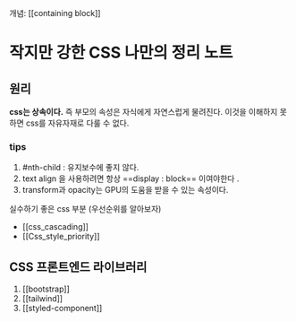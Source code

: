 
개념: [[containing block]]

# 작지만 강한 CSS 나만의 정리 노트 

## 원리
**css는 상속이다.** 
즉 부모의 속성은 자식에게 자연스럽게 물려진다. 이것을 이해하지 못하면 css를 자유자재로 다룰 수 없다.

### tips
1. #nth-child : 유지보수에 좋지 않다.
2. text align 을 사용하려면 항상 ==display : block== 이여야한다 .
3. transform과 opacity는 GPU의 도움을 받을 수 있는 속성이다.

실수하기 좋은 css 부분 (우선순위를 알아보자)
- [[css_cascading]]
- [[Css_style_priority]]


## CSS  프론트엔드 라이브러리
1. [[bootstrap]]
2. [[tailwind]]
3. [[styled-component]]

